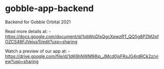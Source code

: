 # gobble-app-backend
Backend for Gobble Orbital 2021 

Read more details at: -
https://docs.google.com/document/d/1obWoDIsQgcXqwzRT_QQ5g8PZM2pfOZCS48FJVejus1I/edit?usp=sharing

Watch a preview of our app at: -
https://drive.google.com/file/d/1dK6hNWM98ip_JMcd0jsFRsJG4rdRCk2z/view?usp=sharing
